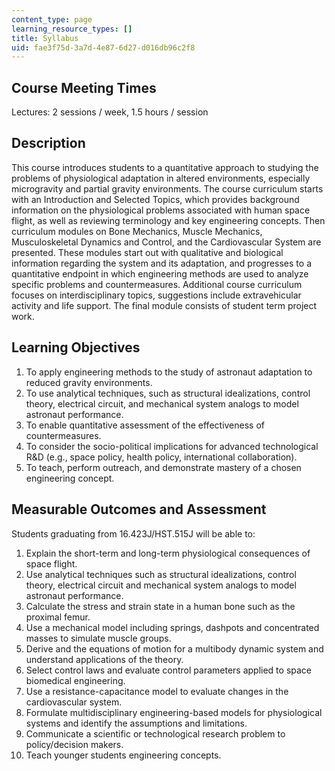 ```yaml
---
content_type: page
learning_resource_types: []
title: Syllabus
uid: fae3f75d-3a7d-4e87-6d27-d016db96c2f8
---
```


Course Meeting Times
--------------------

Lectures: 2 sessions / week, 1.5 hours / session

Description
-----------

This course introduces students to a quantitative approach to studying the problems of physiological adaptation in altered environments, especially microgravity and partial gravity environments. The course curriculum starts with an Introduction and Selected Topics, which provides background information on the physiological problems associated with human space flight, as well as reviewing terminology and key engineering concepts. Then curriculum modules on Bone Mechanics, Muscle Mechanics, Musculoskeletal Dynamics and Control, and the Cardiovascular System are presented. These modules start out with qualitative and biological information regarding the system and its adaptation, and progresses to a quantitative endpoint in which engineering methods are used to analyze specific problems and countermeasures. Additional course curriculum focuses on interdisciplinary topics, suggestions include extravehicular activity and life support. The final module consists of student term project work.

Learning Objectives
-------------------

1.  To apply engineering methods to the study of astronaut adaptation to reduced gravity environments.
2.  To use analytical techniques, such as structural idealizations, control theory, electrical circuit, and mechanical system analogs to model astronaut performance.
3.  To enable quantitative assessment of the effectiveness of countermeasures.
4.  To consider the socio-political implications for advanced technological R&D (e.g., space policy, health policy, international collaboration).
5.  To teach, perform outreach, and demonstrate mastery of a chosen engineering concept.

Measurable Outcomes and Assessment
----------------------------------

Students graduating from 16.423J/HST.515J will be able to:

1.  Explain the short-term and long-term physiological consequences of space flight.
2.  Use analytical techniques such as structural idealizations, control theory, electrical circuit and mechanical system analogs to model astronaut performance.
3.  Calculate the stress and strain state in a human bone such as the proximal femur.
4.  Use a mechanical model including springs, dashpots and concentrated masses to simulate muscle groups.
5.  Derive and the equations of motion for a multibody dynamic system and understand applications of the theory.
6.  Select control laws and evaluate control parameters applied to space biomedical engineering.
7.  Use a resistance-capacitance model to evaluate changes in the cardiovascular system.
8.  Formulate multidisciplinary engineering-based models for physiological systems and identify the assumptions and limitations.
9.  Communicate a scientific or technological research problem to policy/decision makers.
10.  Teach younger students engineering concepts.